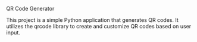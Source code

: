 QR Code Generator

This project is a simple Python application that generates QR codes. It utilizes the qrcode library to create and customize QR codes based on user input.
